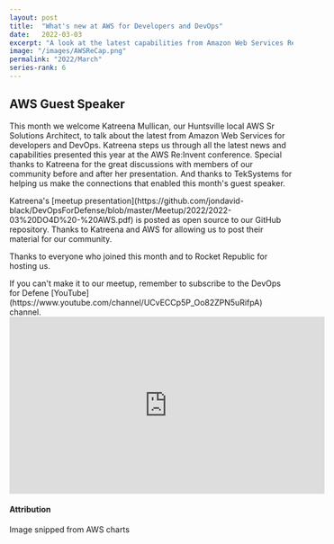 ```yaml
---
layout: post
title:  "What's new at AWS for Developers and DevOps"
date:   2022-03-03
excerpt: "A look at the latest capabilities from Amazon Web Services Re:Invent"
image: "/images/AWSReCap.png"
permalink: "2022/March"
series-rank: 6
---
```


## AWS Guest Speaker
This month we welcome Katreena Mullican, our Huntsville local AWS Sr Solutions Architect, to talk about the latest from Amazon Web Services for developers and DevOps.  Katreena steps us through all the latest news and capabilities presented this year at the AWS Re:Invent conference.  Special thanks to Katreena for the great discussions with members of our community before and after her presentation.  And thanks to TekSystems for helping us make the connections that enabled this month's guest speaker.

<div class="box" markdown="1">
Katreena's [meetup presentation](https://github.com/jondavid-black/DevOpsForDefense/blob/master/Meetup/2022/2022-03%20DO4D%20-%20AWS.pdf) is posted as open source to our GitHub repository.  Thanks to Katreena and AWS for allowing us to post their material for our community.
</div>

Thanks to everyone who joined this month and to Rocket Republic for hosting us.


<div class="box" markdown="1">
If you can't make it to our meetup, remember to subscribe to the DevOps for Defene [YouTube](https://www.youtube.com/channel/UCvECCp5P_Oo82ZPN5uRifpA) channel. 

<iframe width="560" height="315" src="https://www.youtube.com/embed/85xPrl8qHBc" title="YouTube video player" frameborder="0" allow="accelerometer; autoplay; clipboard-write; encrypted-media; gyroscope; picture-in-picture" allowfullscreen></iframe>

</div>

#### Attribution

Image snipped from AWS charts
